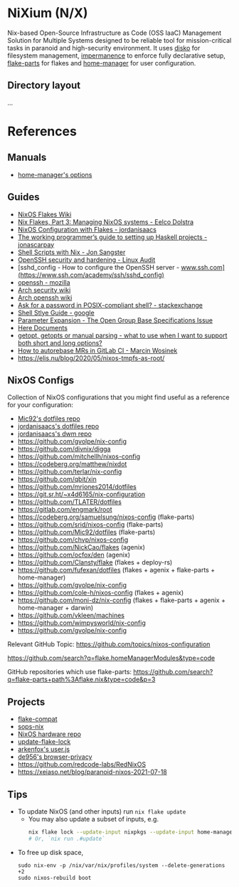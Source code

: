 # NiXium (N/X)

Nix-based Open-Source Infrastructure as Code (OSS IaaC) Management Solution for Multiple Systems designed to be reliable tool for mission-critical tasks in paranoid and high-security environment. It uses [disko](https://github.com/nix-community/disko) for filesystem management, [impermanence](https://github.com/nix-community/impermanence) to enforce fully declarative setup, [flake-parts](https://github.com/hercules-ci/flake-parts) for flakes and [home-manager](https://github.com/nix-community/home-manager) for user configuration.

## Directory layout
...

# References
## Manuals
* [home-manager's options](https://nix-community.github.io/home-manager/options.html)

## Guides
* [NixOS Flakes Wiki](https://nixos.wiki/wiki/Flakes)
* [Nix Flakes, Part 3: Managing NixOS systems - Eelco Dolstra](https://www.tweag.io/blog/2020-07-31-nixos-flakes/)
* [NixOS Configuration with Flakes - jordanisaacs](https://jdisaacs.com/series/nixos-desktop/)
* [The working programmer’s guide to setting up Haskell projects - jonascarpay](https://jonascarpay.com/posts/2021-01-28-haskell-project-template.html)
* [Shell Scripts with Nix - Jon Sangster](https://ertt.ca/nix/shell-scripts/)
* [OpenSSH security and hardening - Linux Audit](https://linux-audit.com/audit-and-harden-your-ssh-configuration)
* [sshd_config - How to configure the OpenSSH server - www.ssh.com](https://www.ssh.com/academy/ssh/sshd_config)
* [openssh - mozilla](https://infosec.mozilla.org/guidelines/openssh.html)
* [Arch security wiki](https://wiki.archlinux.org/title/security)
* [Arch openssh wiki](https://wiki.archlinux.org/title/OpenSSH)
* [Ask for a password in POSIX-compliant shell? - stackexchange](https://unix.stackexchange.com/questions/222974/ask-for-a-password-in-posix-compliant-shell)
* [Shell Stlye Guide - google](https://google.github.io/styleguide/shellguide.html)
* [Parameter Expansion - The Open Group Base Specifications Issue](https://pubs.opengroup.org/onlinepubs/9699919799/utilities/V3_chap02.html#tag_18_06_02)
* [Here Documents](https://linux.die.net/abs-guide/here-docs.html)
* [getopt, getopts or manual parsing - what to use when I want to support both short and long options?](https://unix.stackexchange.com/questions/62950/getopt-getopts-or-manual-parsing-what-to-use-when-i-want-to-support-both-shor)
* [How to autorebase MRs in GitLab CI - Marcin Wosinek](https://how-to.dev/how-to-autorebase-mrs-in-gitlab-ci)
* https://elis.nu/blog/2020/05/nixos-tmpfs-as-root/

## NixOS Configs

Collection of NixOS configurations that you might find useful as a reference for your configuration:

* [Mic92's dotfiles repo](https://github.com/Mic92/dotfiles)
* [jordanisaacs's dotfiles repo](https://github.com/jordanisaacs/dotfiles)
* [jordanisaacs's dwm repo](https://github.com/jordanisaacs/dwm-flake)
* https://github.com/gvolpe/nix-config
* https://github.com/divnix/digga
* https://github.com/mitchellh/nixos-config
* https://codeberg.org/matthew/nixdot
* https://github.com/terlar/nix-config
* https://github.com/qbit/xin
* https://github.com/mrjones2014/dotfiles
* https://git.sr.ht/~x4d6165/nix-configuration
* https://github.com/TLATER/dotfiles
* https://gitlab.com/engmark/root
* https://codeberg.org/samuelsung/nixos-config (flake-parts)
* https://github.com/srid/nixos-config (flake-parts)
* https://github.com/Mic92/dotfiles (flake-parts)
* https://github.com/chvp/nixos-config
* https://github.com/NickCao/flakes (agenix)
* https://github.com/ocfox/den (agenix)
* https://github.com/Clansty/flake (flakes + deploy-rs)
* https://github.com/fufexan/dotfiles (flakes + agenix + flake-parts + home-manager)
* https://github.com/gvolpe/nix-config
* https://github.com/cole-h/nixos-config (flakes + agenix)
* https://github.com/moni-dz/nix-config (flakes + flake-parts + agenix + home-manager + darwin)
* https://github.com/vkleen/machines
* https://github.com/wimpysworld/nix-config
* https://github.com/gvolpe/nix-config


Relevant GitHub Topic: https://github.com/topics/nixos-configuration

https://github.com/search?q=flake.homeManagerModules&type=code

GitHub repositories which use flake-parts: https://github.com/search?q=flake-parts+path%3Aflake.nix&type=code&p=3

## Projects
* [flake-compat](https://github.com/edolstra/flake-compat)
* [sops-nix](https://github.com/Mic92/sops-nix)
* [NixOS hardware repo](https://github.com/NixOS/nixos-hardware)
* [update-flake-lock](https://github.com/DeterminateSystems/update-flake-lock)
* [arkenfox's user.js](https://github.com/arkenfox/user.js)
* [de956's browser-privacy](https://github.com/de956/browser-privacy)
* https://github.com/redcode-labs/RedNixOS
* https://xeiaso.net/blog/paranoid-nixos-2021-07-18

## Tips

- To update NixOS (and other inputs) run `nix flake update`
  - You may also update a subset of inputs, e.g.
      ```sh
      nix flake lock --update-input nixpkgs --update-input home-manager
      # Or, `nix run .#update`
      ```
- To free up disk space,
    ```sh-session
    sudo nix-env -p /nix/var/nix/profiles/system --delete-generations +2
    sudo nixos-rebuild boot
    ```